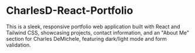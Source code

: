 # CharlesD-React-Portfolio
This is a sleek, responsive portfolio web application built with React and Tailwind CSS, showcasing projects, contact information, and an "About Me" section for Charles DeMichele, featuring dark/light mode and form validation.
